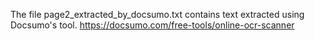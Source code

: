 The file page2_extracted_by_docsumo.txt contains text extracted using Docsumo's tool. https://docsumo.com/free-tools/online-ocr-scanner